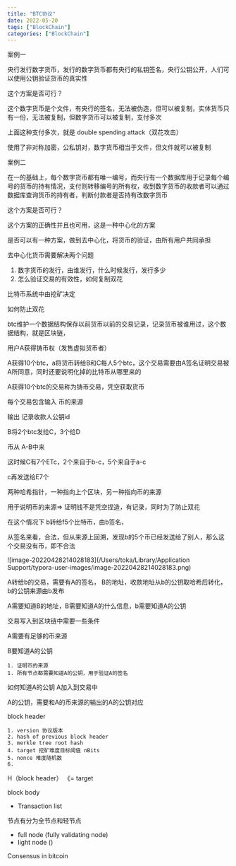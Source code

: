 ```yaml
---
title: "BTC协议"
date: 2022-05-20
tags: ["BlockChain"]
categories: ["BlockChain"]
---
```


案例一

央行发行数字货币，发行的数字货币都有央行的私钥签名，央行公钥公开，人们可以使用公钥验证货币的真实性

这个方案是否可行？

这个数字货币是个文件，有央行的签名，无法被伪造，但可以被复制，实体货币只有一份，无法被复制，但数字货币可以被复制，支付多次

上面这种支付多次，就是 double spending attack（双花攻击）

使用了非对称加密，公私钥对，数字货币相当于文件，但文件就可以被复制



案例二

在一的基础上，每个数字货币都有唯一编号，而央行有一个数据库用于记录每个编号的货币的持有情况，支付则转移编号的所有权，收到数字货币的收款者可以通过数据库查询货币的持有者，判断付款者是否持有改数字货币



这个方案是否可行？

这个方案的正确性并且也可用，这是一种中心化的方案



是否可以有一种方案，做到去中心化，将货币的验证，由所有用户共同承担



去中心化货币需要解决两个问题

1. 数字货币的发行，由谁发行，什么时候发行，发行多少
2. 怎么验证交易的有效性，如何复制双花



比特币系统中由挖矿决定

如何防止双花

btc维护一个数据结构保存以前货币以前的交易记录，记录货币被谁用过，这个数据结构，就是区块链，

用户A获得铸币权（发售虚拟货币者）

A获得10个btc，a将货币转给B和C每人5个btc，这个交易需要由A签名证明交易被A所同意，同时还要说明化掉的比特币从哪里来的



A获得10个btc的交易称为铸币交易，凭空获取货币

每个交易包含输入 币的来源

输出  记录收款人公钥id



B将2个btc发给C，3个给D

币从 A-B中来

这时候C有7个ETc，2个来自于b-c，5个来自于a-c



c再发送给E7个



两种哈希指针，一种指向上个区块，另一种指向币的来源

用于说明币的来源=> 证明钱不是凭空捏造，有记录，同时为了防止双花



在这个情况下 b转给f5个比特币，由b签名，

从签名来看，合法，但从来源上回溯，发现b的5个币已经发送给了别人，那么这个交易没有币，即不合法

![image-20220428214028183](/Users/toka/Library/Application Support/typora-user-images/image-20220428214028183.png)

A转给b的交易，需要有A的签名， B的地址，收款地址从b的公钥取哈希后转化， b的公钥来源由b发布

A需要知道B的地址，B需要知道A的什么信息，b需要知道A的公钥



交易写入到区块链中需要一些条件

A需要有足够的币来源

B要知道A的公钥

	1. 证明币的来源
	1. 所有节点都需要知道A的公钥，用于验证A的签名

如何知道A的公钥 A加入到交易中

A的公钥，需要和A的币来源的输出的A的公钥对应



block header

	1. version 协议版本
	2. hash of previous block header 
	3. merkle tree root hash
	4. target 挖矿难度目标阈值 nBits
	5. nonce 难度随机数
	6. 

H（block header） 《= target



block body

* Transaction list



节点有分为全节点和轻节点

* full node (fully validating node)
* light node ()





Consensus in bitcoin

